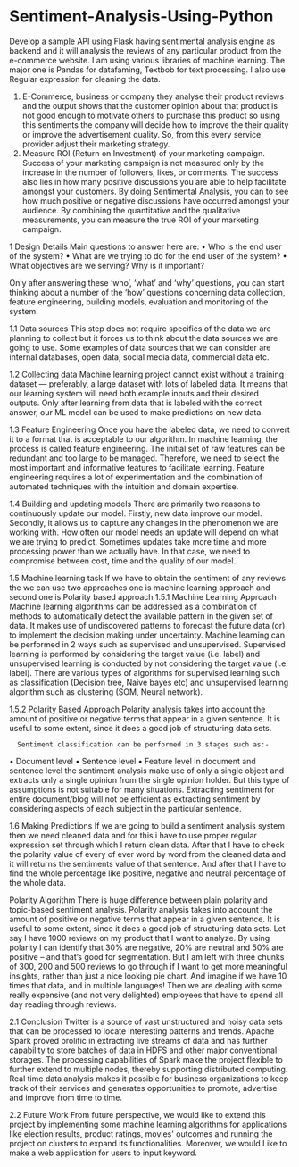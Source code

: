 # Sentiment-Analysis-Using-Python
Develop a sample API using Flask having sentimental analysis engine as backend and it will analysis the reviews of any particular product from the e-commerce website. I am using various libraries of machine learning. The major one is Pandas for datafaming, Textbob for text processing. I also use Regular expression for cleaning the data.
1.	E-Commerce, business or company they analyse their product reviews and the output shows that the customer opinion about that product is not good enough to motivate others to purchase this product so using this sentiments the company will decide how to improve the their quality or improve the advertisement quality.
So, from this every service provider adjust their marketing strategy.
2.	Measure ROI (Return on Investment) of your marketing campaign. Success of your marketing campaign is not measured only by the increase in the number of followers, likes, or comments. The success also lies in how many positive discussions you are able to help facilitate amongst your customers. By doing Sentimental Analysis, you can to see how much positive or negative discussions have occurred amongst your audience. By combining the quantitative and the qualitative measurements, you can measure the true ROI of your marketing campaign.

1 Design Details
Main questions to answer here are:
•	Who is the end user of the system?
•	What are we trying to do for the end user of the system?
•	What objectives are we serving? Why is it important?

Only after answering these ‘who’, ‘what’ and ‘why’ questions, you can start thinking about a number of the ‘how’ questions concerning data collection, feature engineering, building models, evaluation and monitoring of the system.

1.1 Data sources
This step does not require specifics of the data we are planning to collect but it forces us to think about the data sources we are going to use. Some examples of data sources that we can consider are internal databases, open data, social media data, commercial data etc.

1.2 Collecting data
Machine learning project cannot exist without a training dataset — preferably, a large dataset with lots of labeled data. It means that our learning system will need both example inputs and their desired outputs. Only after learning from data that is labeled with the correct answer, our ML model can be used to make predictions on new data.

1.3 Feature Engineering
	Once you have the labeled data, we need to convert it to a format that is acceptable to our algorithm. In machine learning, the process is called feature engineering. The initial set of raw features can be redundant and too large to be managed. Therefore, we need to select the most important and informative features to facilitate learning. Feature engineering requires a lot of experimentation and the combination of automated techniques with the intuition and domain expertise.

1.4 Building and updating models
	There are primarily two reasons to continuously update our model. Firstly, new data improve our model. Secondly, it allows us to capture any changes in the phenomenon we are working with. How often our model needs an update will depend on what we are trying to predict.
	Sometimes updates take more time and more processing power than we actually have. In that case, we need to compromise between cost, time and the quality of our model.

1.5 Machine learning task
	If we have to obtain the sentiment of any reviews the we can use two approaches one is machine learning approach and second one is Polarity based approach
1.5.1 Machine Learning Approach
Machine learning algorithms can be addressed as a combination of methods to automatically detect the available pattern in the given set of data. It makes use of undiscovered patterns to forecast the future data (or) to implement the decision making under uncertainty. Machine learning can be performed in 2 ways such as supervised and unsupervised. Supervised learning is performed by considering the target value (i.e. label) and unsupervised learning is conducted by not considering the target value (i.e. label). There are various types of algorithms for supervised learning such as classification (Decision tree, Naive bayes etc) and unsupervised learning algorithm such as clustering (SOM, Neural network).

1.5.2 Polarity Based Approach
Polarity analysis takes into account the amount of positive or negative terms that appear in a given sentence. It is useful to some extent, since it does a good job of structuring data sets.

      Sentiment classification can be performed in 3 stages such as:-
•	Document level
•	Sentence level
•	Feature level
In document and sentence level the sentiment analysis make use of only a single object and extracts only a single opinion from the single opinion holder. But this type of assumptions is not suitable for many situations. Extracting sentiment for entire document/blog will not be efficient as extracting sentiment by considering aspects of each subject in the particular sentence.


1.6 Making Predictions
	If we are going to build a sentiment analysis system then we need cleaned data and for this i have to use proper regular expression set through which I return clean data. After that I have to check the polarity value of every of ever word by word from the cleaned data and it will returns the sentiments value of that sentence. And after that I have to find the whole percentage like positive, negative and neutral percentage of the whole data.

Polarity Algorithm
	There is huge difference between plain polarity and topic-based sentiment analysis. 
Polarity analysis takes into account the amount of positive or negative terms that appear in a given sentence. It is useful to some extent, since it does a good job of structuring data sets.
Let say I have 1000 reviews on my product that I want to analyze. By using polarity I can identify that 30% are negative, 20% are neutral and 50% are positive – and that’s good for segmentation. But I am left with three chunks of 300, 200 and 500 reviews to go through if I want to get more meaningful insights, rather than just a nice looking pie chart.
And imagine if we have 10 times that data, and in multiple languages! Then we are dealing with some really expensive (and not very delighted) employees that have to spend all day reading through reviews.

2.1 Conclusion 
Twitter is a source of vast unstructured and noisy data sets that can be processed to locate interesting patterns and trends. Apache Spark proved prolific in extracting live streams of data and has further capability to store batches of data in HDFS and other major conventional storages. The processing capabilities of Spark make the project flexible to further extend to multiple nodes, thereby supporting distributed computing. Real time data analysis makes it possible for business organizations to keep track of their services and generates opportunities to promote, advertise and improve from time to time.


2.2 Future Work
From future perspective, we would like to extend this project by implementing some machine learning algorithms for applications like election results, product ratings, movies' outcomes and running the project on clusters to expand its functionalities. 
Moreover, we would Like to make a web application for users to input keyword.
